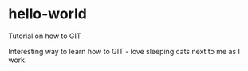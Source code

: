 # hello-world
Tutorial on how to GIT

Interesting way to learn how to GIT - love sleeping cats next to me as I work.
